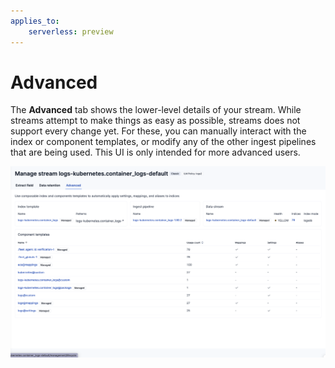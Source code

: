 ```yaml
---
applies_to:
    serverless: preview
---
```

# Advanced
The **Advanced** tab shows the lower-level details of your stream. While streams attempt to make things as easy as possible, streams does not support every change yet. For these, you can manually interact with the index or component templates, or modify any of the other ingest pipelines that are being used.
This UI is only intended for more advanced users.

![alt text](<advanced.png>)